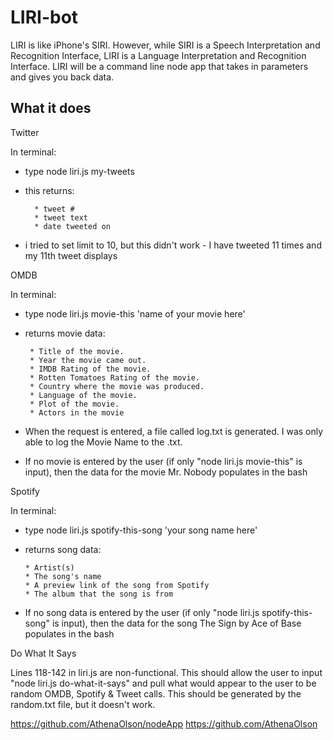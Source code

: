 # LIRI-bot

LIRI is like iPhone's SIRI. However, while SIRI is a Speech Interpretation and Recognition Interface, LIRI is a Language Interpretation and Recognition Interface. LIRI will be a command line node app that takes in parameters and gives you back data.

## What it does

Twitter

In terminal:
  - type node liri.js my-tweets
  - this returns:
  
          * tweet #
          * tweet text
          * date tweeted on
          
  - i tried to set limit to 10, but this didn't work - I have tweeted 11 times and my 11th tweet displays
  
OMDB

In terminal:
  - type node liri.js movie-this 'name of your movie here'
  - returns movie data:
  
         * Title of the movie.
         * Year the movie came out.
         * IMDB Rating of the movie.
         * Rotten Tomatoes Rating of the movie.
         * Country where the movie was produced.
         * Language of the movie.
         * Plot of the movie.
         * Actors in the movie
         
  - When the request is entered, a file called log.txt is generated. I was only able to log the Movie Name to the .txt.
  - If no movie is entered by the user (if only "node liri.js movie-this" is input), then the data for the movie Mr. Nobody           populates in the bash
         
Spotify

In terminal:
  - type node liri.js spotify-this-song 'your song name here'
  - returns song data:

        * Artist(s)
        * The song's name
        * A preview link of the song from Spotify
        * The album that the song is from
        
  - If no song data is entered by the user (if only "node liri.js spotify-this-song" is input), then the data for the song       The Sign by Ace of Base populates in the bash
  
  Do What It Says
  
  Lines 118-142 in liri.js are non-functional. This should allow the user to input "node liri.js do-what-it-says" and pull     what would appear to the user to be random OMDB, Spotify & Tweet calls. This should be generated by the random.txt file,     but it doesn't work.
  
  https://github.com/AthenaOlson/nodeApp
  https://github.com/AthenaOlson
